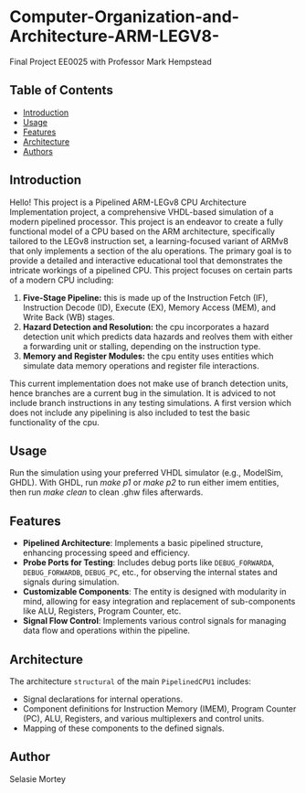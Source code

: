 # Computer-Organization-and-Architecture-ARM-LEGV8-
Final Project EE0025 with Professor Mark Hempstead

## Table of Contents
- [Introduction](#introduction)
- [Usage](#usage)
- [Features](#features)
- [Architecture](#architecture)
- [Authors](#authors)

## Introduction
Hello! This project is a Pipelined ARM-LEGv8 CPU Architecture Implementation project, a comprehensive VHDL-based simulation of a modern pipelined processor. This project is an endeavor to create a fully functional model of a CPU based on the ARM architecture, specifically tailored to the LEGv8 instruction set, a learning-focused variant of ARMv8 that only implements a section of the alu operations. The primary goal is to provide a detailed and interactive educational tool that demonstrates the intricate workings of a pipelined CPU.
This project focuses on certain parts of a modern CPU including:
1. **Five-Stage Pipeline:** this is made up of the Instruction Fetch (IF), Instruction Decode (ID), Execute (EX), Memory Access (MEM), 
and Write Back (WB) stages. 
2. **Hazard Detection and Resolution:** the cpu incorporates a hazard detection unit which predicts data hazards and reolves them with either 
a forwarding unit or stalling, depending on the instruction type.
3. **Memory and Register Modules:** the cpu entity uses entities which simulate data memory operations and register file interactions.

This current implementation does not make use of branch detection units, hence branches are a current bug in the simulation. It is adviced to not include branch instructions in any testing simulations.
A first version which does not include any pipelining is also included to test the basic functionality of the cpu. 

## Usage
Run the simulation using your preferred VHDL simulator (e.g., ModelSim, GHDL).
With GHDL, run *make p1* or *make p2* to run either imem entities, then run *make clean* to clean .ghw files afterwards.

## Features
- **Pipelined Architecture**: Implements a basic pipelined structure, enhancing processing speed and efficiency.
- **Probe Ports for Testing**: Includes debug ports like `DEBUG_FORWARDA`, `DEBUG_FORWARDB`, `DEBUG_PC`, etc., for observing the internal states and signals during simulation.
- **Customizable Components**: The entity is designed with modularity in mind, allowing for easy integration and replacement of sub-components like ALU, Registers, Program Counter, etc.
- **Signal Flow Control**: Implements various control signals for managing data flow and operations within the pipeline.

## Architecture
The architecture `structural` of the main `PipelinedCPU1` includes:
- Signal declarations for internal operations.
- Component definitions for Instruction Memory (IMEM), Program Counter (PC), ALU, Registers, and various multiplexers and control units.
- Mapping of these components to the defined signals.

## Author
Selasie Mortey
